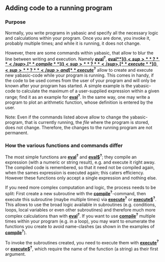 ## Adding code to a running program

### Purpose

Normally, you write programs in yabasic and specify all the necessary logic and calculations within your program. Once you are done, you invoke it, probably multiple times; and while it is running, it does not change.

However, there are some commands within yabasic, that allow to blur the line between writing and execution. Namely [**eval**]()<sup>**?**</sup>, [**eval$**]()<sup>**?**</sup>, [**compile**]()<sup>**?**</sup>, [**execute**]()<sup>**?**</sup> and [**execute$**]()<sup>**?**</sup> allow to create and execute new yabasic-code while your program is running. This comes in handy, if the code to be used comes from the user of your program and will only be known after your program has started. A simple example is the yabasic-code to calculate the maximum of a user-supplied expression within a given range; find it as an example for [**eval**]()<sup>**?**</sup>. In the same way, one may write a program to plot an arithmetic function, whose definition is entered by the user.

Note: Even if the commands listed above allow to change the yabasic-program, that is currently running, the *file* where the program is stored, does not change. Therefore, the changes to the running program are not permanent.

### How the various functions and commands differ

The most simple functions are [**eval**]()<sup>**?**</sup> and [**eval$**]()<sup>**?**</sup>; they compile an expression (with a numeric or string result), e.g. and execute it right away. The compiled code is remembered, so that it need not be compiled again, when the sames expression is executed again; this caters efficiency. However these functions only accept a single expression and nothing else.

If you need more complex computation and logic, the process needs to be split: First create a new subroutine with the [**compile**]()<sup>**?**</sup>-command, then execute this subroutine (maybe multiple times) via [**execute**]()<sup>**?**</sup> or [**execute$**]()<sup>**?**</sup>. This allows to use the broad logic available in subroutines (e.g. conditions, loops, local variables or even other subroutines) and therefore much more complex calculations than with [**eval**]()<sup>**?**</sup>. If you want to use [**compile**]()<sup>**?**</sup> multiple times within your program (e.g. in a loop), you may want to enumerate the functions you create to avoid name-clashes (as shown in the examples of [**compile**]()<sup>**?**</sup>).

To invoke the subroutines created, you need to execute them with [**execute**]()<sup>**?**</sup> or [**execute$**]()<sup>**?**</sup>, which require the name of the function (a string) as their first argument.

